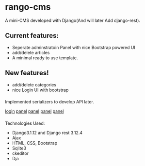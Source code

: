 # rango-cms

A mini-CMS developed with Django(And will later Add django-rest).

## Current features:
- Seperate adminstratoin Panel with nice Bootstrap powered UI
- add/delete articles
- A minimal ready to use template.
## New features!
- add/delete categories
- nice Login UI with bootstrap

### 
Implemented serializers to develop API later.

[login](tree/main/screenshots/login.jpeg)
[panel](tree/main/screenshots/panel.jpeg)
[panel](tree/main/screenshots/panel2.jpeg)
[panel](tree/main/screenshots/panel3.jpeg)
[panel](tree/main/screenshots/post.jpeg)


###
Technologies Used:
- Django3.1.12 and Django rest 3.12.4
- Ajax
- HTML, CSS, Bootstrap
- Sqlite3
- ckeditor
- Dja
